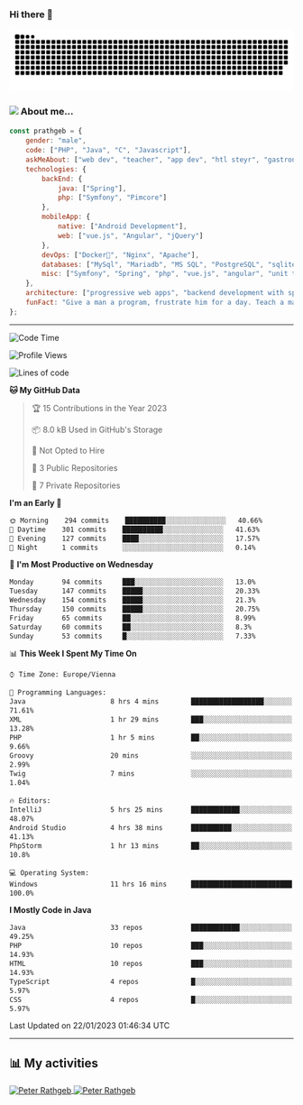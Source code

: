 ### Hi there 👋

<div align="center">
  <img  src="https://github.com/1999AZZAR/1999AZZAR/blob/main/resources/img/grid-snake.svg"
       alt="snake" />
</div>

### <img src="https://media.giphy.com/media/VgCDAzcKvsR6OM0uWg/giphy.gif" width="50"> About me...  

```javascript
const prathgeb = {
    gender: "male",
    code: ["PHP", "Java", "C", "Javascript"],
    askMeAbout: ["web dev", "teacher", "app dev", "htl steyr", "gastronaut"],
    technologies: {
        backEnd: {
            java: ["Spring"],
            php: ["Symfony", "Pimcore"]
        },
        mobileApp: {
            native: ["Android Development"],
            web: ["vue.js", "Angular", "jQuery"]
        },
        devOps: ["Docker🐳", "Nginx", "Apache"],
        databases: ["MySql", "Mariadb", "MS SQL", "PostgreSQL", "sqlite"],
        misc: ["Symfony", "Spring", "php", "vue.js", "angular", "unit testing", "ci/cd using github actions"]
    },
    architecture: ["progressive web apps", "backend development with spring", "backend development with symfony"],
    funFact: "Give a man a program, frustrate him for a day. Teach a man to program, frustrate him for a lifetime."
};
```

---
<!--START_SECTION:waka-->
![Code Time](http://img.shields.io/badge/Code%20Time-36%20hrs%2022%20mins-blue)

![Profile Views](http://img.shields.io/badge/Profile%20Views-2-blue)

![Lines of code](https://img.shields.io/badge/From%20Hello%20World%20I%27ve%20Written-239%20Thousand%20lines%20of%20code-blue)

**🐱 My GitHub Data** 

> 🏆 15 Contributions in the Year 2023
 > 
> 📦 8.0 kB Used in GitHub's Storage 
 > 
> 🚫 Not Opted to Hire
 > 
> 📜 3 Public Repositories 
 > 
> 🔑 7 Private Repositories  
 > 
**I'm an Early 🐤** 

```text
🌞 Morning    294 commits    ██████████░░░░░░░░░░░░░░░   40.66% 
🌆 Daytime    301 commits    ██████████░░░░░░░░░░░░░░░   41.63% 
🌃 Evening    127 commits    ████░░░░░░░░░░░░░░░░░░░░░   17.57% 
🌙 Night      1 commits      ░░░░░░░░░░░░░░░░░░░░░░░░░   0.14%

```
📅 **I'm Most Productive on Wednesday** 

```text
Monday       94 commits     ███░░░░░░░░░░░░░░░░░░░░░░   13.0% 
Tuesday      147 commits    █████░░░░░░░░░░░░░░░░░░░░   20.33% 
Wednesday    154 commits    █████░░░░░░░░░░░░░░░░░░░░   21.3% 
Thursday     150 commits    █████░░░░░░░░░░░░░░░░░░░░   20.75% 
Friday       65 commits     ██░░░░░░░░░░░░░░░░░░░░░░░   8.99% 
Saturday     60 commits     ██░░░░░░░░░░░░░░░░░░░░░░░   8.3% 
Sunday       53 commits     █░░░░░░░░░░░░░░░░░░░░░░░░   7.33%

```


📊 **This Week I Spent My Time On** 

```text
⌚︎ Time Zone: Europe/Vienna

💬 Programming Languages: 
Java                     8 hrs 4 mins        ██████████████████░░░░░░░   71.61% 
XML                      1 hr 29 mins        ███░░░░░░░░░░░░░░░░░░░░░░   13.28% 
PHP                      1 hr 5 mins         ██░░░░░░░░░░░░░░░░░░░░░░░   9.66% 
Groovy                   20 mins             ░░░░░░░░░░░░░░░░░░░░░░░░░   2.99% 
Twig                     7 mins              ░░░░░░░░░░░░░░░░░░░░░░░░░   1.04%

🔥 Editors: 
IntelliJ                 5 hrs 25 mins       ████████████░░░░░░░░░░░░░   48.07% 
Android Studio           4 hrs 38 mins       ██████████░░░░░░░░░░░░░░░   41.13% 
PhpStorm                 1 hr 13 mins        ██░░░░░░░░░░░░░░░░░░░░░░░   10.8%

💻 Operating System: 
Windows                  11 hrs 16 mins      █████████████████████████   100.0%

```

**I Mostly Code in Java** 

```text
Java                     33 repos            ████████████░░░░░░░░░░░░░   49.25% 
PHP                      10 repos            ███░░░░░░░░░░░░░░░░░░░░░░   14.93% 
HTML                     10 repos            ███░░░░░░░░░░░░░░░░░░░░░░   14.93% 
TypeScript               4 repos             █░░░░░░░░░░░░░░░░░░░░░░░░   5.97% 
CSS                      4 repos             █░░░░░░░░░░░░░░░░░░░░░░░░   5.97%

```



 Last Updated on 22/01/2023 01:46:34 UTC
<!--END_SECTION:waka-->

---
  ## 📊 My activities
  <a href="https://github.com/prathgeb">
    <img width=450 height=170 align="center" alt="Peter Rathgeb" src="https://github-readme-stats.vercel.app/api?username=prathgeb&include_all_commits=true&count_private=true&theme=midnight-purple&show_icons=true&bg_color=0D1117&hide_border=true" />
  </a>
  <a href="https://github.com/prathgeb">
    <img align="center" alt="Peter Rathgeb" src="https://github-readme-stats.vercel.app/api/top-langs/?username=prathgeb&include_all_commits=true&count_private=true&theme=midnight-purple&show_icons=true&layout=compact&bg_color=0D1117&hide_border=true" />
  </a>
